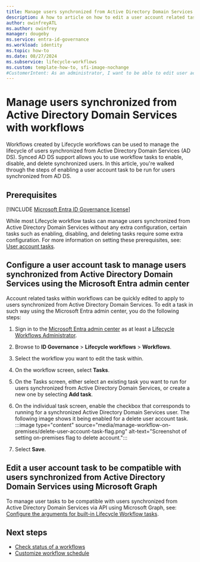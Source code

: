 ```yaml
---
title: Manage users synchronized from Active Directory Domain Services with workflows
description: A how to article on how to edit a user account related task to run for users synchronized from Active Directory Domain Services (AD DS) with Lifecycle workflows.
author: owinfreyATL
ms.author: owinfrey
manager: dougeby
ms.service: entra-id-governance
ms.workload: identity
ms.topic: how-to
ms.date: 08/27/2024
ms.subservice: lifecycle-workflows
ms.custom: template-how-to, sfi-image-nochange
#CustomerIntent: As an administrator, I want to be able to edit user account tasks in workflows so that they will run for users synchronized from Active Directory Domain Services.
---
```


# Manage users synchronized from Active Directory Domain Services with workflows

Workflows created by Lifecycle workflows can be used to manage the lifecycle of users synchronized from Active Directory Domain Services (AD DS). Synced AD DS support allows you to use workflow tasks to enable, disable, and delete synchronized users. In this article, you're walked through the steps of enabling a user account task to be run for users synchronized from AD DS.

## Prerequisites

[!INCLUDE [Microsoft Entra ID Governance license](~/includes/entra-entra-governance-license.md)]

While most Lifecycle workflow tasks can manage users synchronized from Active Directory Domain Services without any extra configuration, certain tasks such as enabling, disabling, and deleting tasks require some extra configuration. For more information on setting these prerequisites, see:  [User account tasks](lifecycle-workflow-on-premises.md#user-account-tasks).

## Configure a user account task to manage users synchronized from Active Directory Domain Services using the Microsoft Entra admin center

Account related tasks within workflows can be quickly edited to apply to users synchronized from Active Directory Domain Services. To edit a task in such way using the Microsoft Entra admin center, you do the following steps:

1. Sign in to the [Microsoft Entra admin center](https://entra.microsoft.com) as at least a [Lifecycle Workflows Administrator](~/identity/role-based-access-control/permissions-reference.md#lifecycle-workflows-administrator).

1. Browse to **ID Governance** > **Lifecycle workflows** > **Workflows**.

1. Select the workflow you want to edit the task within.

1. On the workflow screen, select **Tasks**.

1. On the Tasks screen, either select an existing task you want to run for users synchronized from Active Directory Domain Services, or create a new one by selecting **Add task**.

1. On the individual task screen, enable the checkbox that corresponds to running for a synchronized Active Directory Domain Services user. The following image shows it being enabled for a delete user account task.
    :::image type="content" source="media/manage-workflow-on-premises/delete-user-account-task-flag.png" alt-text="Screenshot of setting on-premises flag to delete account.":::
1. Select **Save**.

## Edit a user account task to be compatible with users synchronized from Active Directory Domain Services using Microsoft Graph

To manage user tasks to be compatible with users synchronized from Active Directory Domain Services via API using Microsoft Graph, see: [Configure the arguments for built-in Lifecycle Workflow tasks](/graph/identitygovernance-lifecycleworkflows-task-arguments).

## Next steps

- [Check status of a workflows](check-status-workflow.md)
- [Customize workflow schedule](customize-workflow-schedule.md)

